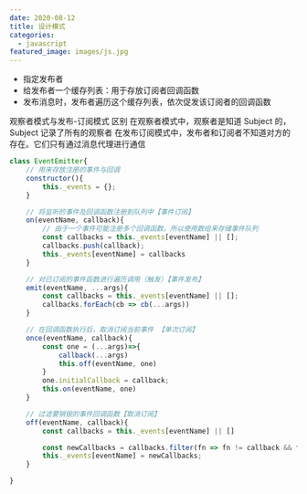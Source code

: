 ```yaml
---
date: 2020-08-12
title: 设计模式
categories:
  - javascript
featured_image: images/js.jpg
---
```

- 指定发布者
- 给发布者一个缓存列表：用于存放订阅者回调函数
- 发布消息时，发布者遍历这个缓存列表，依次促发该订阅者的回调函数

观察者模式与发布-订阅模式 区别
在观察者模式中，观察者是知道 Subject 的，Subject 记录了所有的观察者
在发布订阅模式中，发布者和订阅者不知道对方的存在。它们只有通过消息代理进行通信

```javascript
class EventEmitter{
    // 用来存放注册的事件与回调
    constructor(){
        this._events = {};
    }

    // 将监听的事件及回调函数注册到队列中【事件订阅】
    on(eventName, callback){
        // 由于一个事件可能注册多个回调函数，所以使用数组来存储事件队列
        const callbacks = this._events[eventName] || [];
        callbacks.push(callback);
        this._events[eventName] = callbacks
    }

    // 对已订阅的事件函数进行遍历调用（触发）【事件发布】
    emit(eventName, ...args){
        const callbacks = this._events[eventName] || [];
        callbacks.forEach(cb => cb(...args))
    }

    // 在回调函数执行后，取消订阅当前事件 【单次订阅】
    once(eventName, callback){
        const one = (...args)=>{
            callback(...args)
            this.off(eventName, one)
        }
        one.initialCallback = callback;
        this.on(eventName, one)
    }

    // 过滤要销毁的事件回调函数【取消订阅】
    off(eventName, callback){
        const callbacks = this._events[eventName] || []

        const newCallbacks = callbacks.filter(fn => fn != callback && fn.initialCallback != callback /* 用于once的取消订阅 */)
        this._events[eventName] = newCallbacks;
    }

}
```
